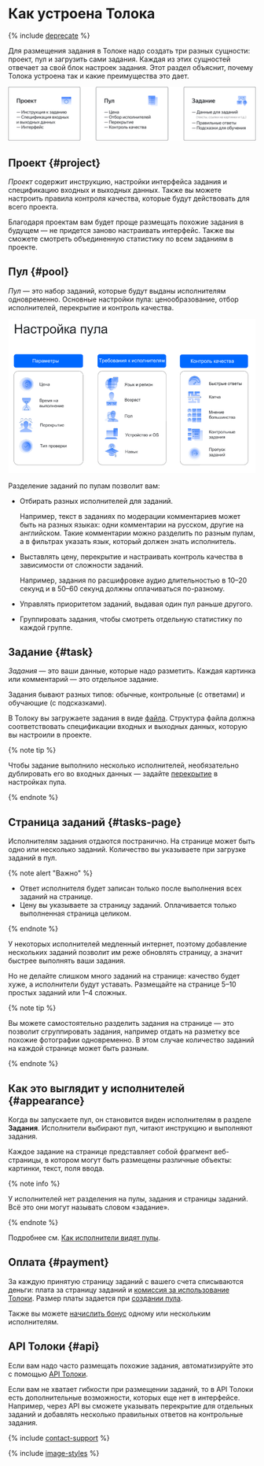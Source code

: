 # Как устроена Толока

{% include [deprecate](../../_includes/deprecate.md) %}

Для размещения задания в Толоке надо создать три разных сущности: проект, пул и загрузить сами задания. Каждая из этих сущностей отвечает за свой блок настроек задания. Этот раздел объяснит, почему Толока устроена так и какие преимущества это дает.

![](../_images/other/toloka-overview.svg)

## Проект {#project}

_Проект_ содержит инструкцию, настройки интерфейса задания и спецификацию входных и выходных данных. Также вы можете настроить правила контроля качества, которые будут действовать для всего проекта.

Благодаря проектам вам будет проще размещать похожие задания в будущем — не придется заново настраивать интерфейс. Также вы сможете смотреть объединенную статистику по всем заданиям в проекте.

## Пул {#pool}

_Пул_ — это набор заданий, которые будут выданы исполнителям одновременно. Основные настройки пула: ценообразование, отбор исполнителей, перекрытие и контроль качества.

![](../_images/other/pool-settings.png)

Разделение заданий по пулам позволит вам:

- Отбирать разных исполнителей для заданий.

    Например, текст в заданиях по модерации комментариев может быть на разных языках: одни комментарии на русском, другие на английском. Такие комментарии можно разделить по разным пулам, а в фильтрах указать язык, который должен знать исполнитель.

- Выставлять цену, перекрытие и настраивать контроль качества в зависимости от сложности заданий.

    Например, задания по расшифровке аудио длительностью в 10–20 секунд и в 50–60 секунд должны оплачиваться по-разному.

- Управлять приоритетом заданий, выдавая один пул раньше другого.

- Группировать задания, чтобы смотреть отдельную статистику по каждой группе.

## Задание {#task}

_Задания_ — это ваши данные, которые надо разметить. Каждая картинка или комментарий — это отдельное задание.

Задания бывают разных типов: обычные, контрольные (с ответами) и обучающие (с подсказками).

В Толоку вы загружаете задания в виде [файла](../../glossary.md#tsv). Структура файла должна соответствовать спецификации входных и выходных данных, которую вы настроили в проекте.

{% note tip %}

Чтобы задание выполнило несколько исполнителей, необязательно дублировать его во входных данных — задайте [перекрытие](../../glossary.md#overlap) в настройках пула.

{% endnote %}

## Страница заданий {#tasks-page}

Исполнителям задания отдаются постранично. На странице может быть одно или несколько заданий. Количество вы указываете при загрузке заданий в пул.

{% note alert "Важно" %}

- Ответ исполнителя будет записан только после выполнения всех заданий на странице.
- Цену вы указываете за страницу заданий. Оплачивается только выполненная страница целиком.

{% endnote %}

У некоторых исполнителей медленный интернет, поэтому добавление нескольких заданий позволит им реже обновлять страницу, а значит быстрее выполнять ваши задания.

Но не делайте слишком много заданий на странице: качество будет хуже, а исполнители будут уставать. Размещайте на странице 5–10 простых заданий или 1–4 сложных.

{% note tip %}

Вы можете самостоятельно разделить задания на странице — это позволит сгруппировать задания, например отдать на разметку все похожие фотографии одновременно. В этом случае количество заданий на каждой странице может быть разным.

{% endnote %}

## Как это выглядит у исполнителей {#appearance}

Когда вы запускаете пул, он становится виден исполнителям в разделе **Задания**. Исполнители выбирают пул, читают инструкцию и выполняют задания.

Каждое задание на странице представляет собой фрагмент веб-страницы, в котором могут быть размещены различные объекты: картинки, текст, поля ввода.

{% note info %}

У исполнителей нет разделения на пулы, задания и страницы заданий. Всё это они могут называть словом «задание».

{% endnote %}

Подробнее см. [Как исполнители видят пулы](./pool-main.md).

## Оплата {#payment}

За каждую принятую страницу заданий с вашего счета списываются деньги: плата за страницу заданий и [комиссия за использование Толоки](budget.md). Размер платы задается при [создании пула](pool-main.md).

Также вы можете [начислить бонус](bonus.md) одному или нескольким исполнителям.

## API Толоки {#api}

Если вам надо часто размещать похожие задания, автоматизируйте это с помощью [API Толоки](../../api/index.md).

Если вам не хватает гибкости при размещении заданий, то в API Толоки есть дополнительные возможности, которых еще нет в интерфейсе. Например, через API вы сможете указывать перекрытие для отдельных заданий и добавлять несколько правильных ответов на контрольные задания.

{% include [contact-support](../_includes/contact-support.md) %}

{% include [image-styles](../../../_includes/image-styles-internal.md) %}